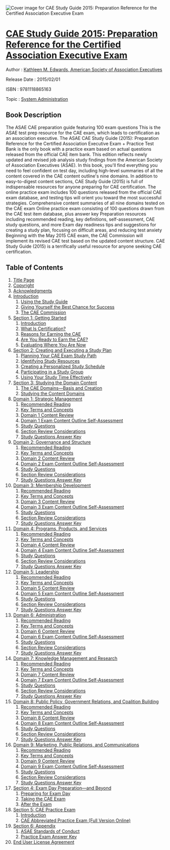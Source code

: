 ![Cover image for CAE Study Guide 2015: Preparation Reference for the Certified Association Executive Exam](https://imgdetail.ebookreading.net/cover/cover/system_admin/EB9781118865163.jpg)

[CAE Study Guide 2015: Preparation Reference for the Certified Association Executive Exam](https://ebookreading.net/view/book/CAE+Study+Guide+2015%3A+Preparation+Reference+for+the+Certified+Association+Executive+Exam-EB9781118865163_1.html "CAE Study Guide 2015: Preparation Reference for the Certified Association Executive Exam")
====================================================================================================================

Author : [Kathleen M. Edwards](https://ebookreading.net/search/author/Kathleen+M.+Edwards),[ American Society of Association Executives](https://ebookreading.net/search/author/+American+Society+of+Association+Executives)

Release Date : 2015/02/01

ISBN : 9781118865163

Topic : [System Administration](https://ebookreading.net/search/category/system-administration)

Book Description
-----------------

The ASAE CAE preparation guide featuring 100 exam questions
This is the ASAE test prep resource for the CAE exam, which leads to certification as an association executive. The ASAE CAE Study Guide (2015): Preparation Reference for the Certified Association Executive Exam + Practice Test Bank is the only book with a practice exam based on actual questions released from the official CAE item bank. This edition reflects newly updated and revised job analysis study findings from the American Society of Association Executives (ASAE). In this book, you'll find everything you need to feel confident on test day, including high-level summaries of all the content covered in the CAE content outline's nine domains.
In addition to easy-to-digest content sections, CAE Study Guide (2015) is full of indispensable resources for anyone preparing for CAE certification. The online practice exam includes 100 questions released from the official CAE exam database, and testing tips will orient you toward the most successful strategies.
Comprehensive content summaries of all nine domains tested on the CAE exam
Online practice exam consisting of 100 questions drawn from the CAE test item database, plus answer key
Preparation resources including recommended reading, key definitions, self-assessment, CAE study questions, and more
Exam day readiness tips and suggestions for creating a study plan, focusing on difficult areas, and reducing test anxiety
Beginning with the May 2015 CAE exam, the CAE Commission will implement its revised CAE test based on the updated content structure. CAE Study Guide (2015) is a terrifically useful resource for anyone seeking CAE certification.
              
Table of Contents
-----------------

1. [Title Page](https://ebookreading.net/view/book/CAE+Study+Guide+2015%3A+Preparation+Reference+for+the+Certified+Association+Executive+Exam-EB9781118865163_3.html#titlepage)
1. [Copyright](https://ebookreading.net/view/book/CAE+Study+Guide+2015%3A+Preparation+Reference+for+the+Certified+Association+Executive+Exam-EB9781118865163_4.html#f0)
1. [Acknowledgments](https://ebookreading.net/view/book/CAE+Study+Guide+2015%3A+Preparation+Reference+for+the+Certified+Association+Executive+Exam-EB9781118865163_5.html#f1)
1. [Introduction](https://ebookreading.net/view/book/CAE+Study+Guide+2015%3A+Preparation+Reference+for+the+Certified+Association+Executive+Exam-EB9781118865163_6.html#f2)
    1. [Using the Study Guide](https://ebookreading.net/view/book/CAE+Study+Guide+2015%3A+Preparation+Reference+for+the+Certified+Association+Executive+Exam-EB9781118865163_6.html#c0x_level1_1)
    1. [Giving Yourself the Best Chance for Success](https://ebookreading.net/view/book/CAE+Study+Guide+2015%3A+Preparation+Reference+for+the+Certified+Association+Executive+Exam-EB9781118865163_6.html#c0x_level1_2)
    1. [The CAE Commission](https://ebookreading.net/view/book/CAE+Study+Guide+2015%3A+Preparation+Reference+for+the+Certified+Association+Executive+Exam-EB9781118865163_6.html#c0x_level1_3)
1. [Section 1: Getting Started](https://ebookreading.net/view/book/CAE+Study+Guide+2015%3A+Preparation+Reference+for+the+Certified+Association+Executive+Exam-EB9781118865163_7.html)
    1. [Introduction](https://ebookreading.net/view/book/CAE+Study+Guide+2015%3A+Preparation+Reference+for+the+Certified+Association+Executive+Exam-EB9781118865163_7.html#c02_level1_1)
    1. [What Is Certification?](https://ebookreading.net/view/book/CAE+Study+Guide+2015%3A+Preparation+Reference+for+the+Certified+Association+Executive+Exam-EB9781118865163_7.html#c02_level1_2)
    1. [Reasons for Earning the CAE](https://ebookreading.net/view/book/CAE+Study+Guide+2015%3A+Preparation+Reference+for+the+Certified+Association+Executive+Exam-EB9781118865163_7.html#c02_level1_3)
    1. [Are You Ready to Earn the CAE?](https://ebookreading.net/view/book/CAE+Study+Guide+2015%3A+Preparation+Reference+for+the+Certified+Association+Executive+Exam-EB9781118865163_7.html#c02_level1_4)
    1. [Evaluating Where You Are Now](https://ebookreading.net/view/book/CAE+Study+Guide+2015%3A+Preparation+Reference+for+the+Certified+Association+Executive+Exam-EB9781118865163_7.html#c02_level1_5)
1. [Section 2: Creating and Executing a Study Plan](https://ebookreading.net/view/book/CAE+Study+Guide+2015%3A+Preparation+Reference+for+the+Certified+Association+Executive+Exam-EB9781118865163_8.html)
    1. [Planning Your CAE Exam Study Path](https://ebookreading.net/view/book/CAE+Study+Guide+2015%3A+Preparation+Reference+for+the+Certified+Association+Executive+Exam-EB9781118865163_8.html#c03_level1_1)
    1. [Identifying Study Resources](https://ebookreading.net/view/book/CAE+Study+Guide+2015%3A+Preparation+Reference+for+the+Certified+Association+Executive+Exam-EB9781118865163_8.html#c03_level1_2)
    1. [Creating a Personalized Study Schedule](https://ebookreading.net/view/book/CAE+Study+Guide+2015%3A+Preparation+Reference+for+the+Certified+Association+Executive+Exam-EB9781118865163_8.html#c03_level1_3)
    1. [Participating in a Study Group](https://ebookreading.net/view/book/CAE+Study+Guide+2015%3A+Preparation+Reference+for+the+Certified+Association+Executive+Exam-EB9781118865163_8.html#c03_level1_4)
    1. [Using Your Study Time Effectively](https://ebookreading.net/view/book/CAE+Study+Guide+2015%3A+Preparation+Reference+for+the+Certified+Association+Executive+Exam-EB9781118865163_8.html#c03_level1_5)
1. [Section 3: Studying the Domain Content](https://ebookreading.net/view/book/CAE+Study+Guide+2015%3A+Preparation+Reference+for+the+Certified+Association+Executive+Exam-EB9781118865163_9.html)
    1. [The CAE Domains—Basis and Creation](https://ebookreading.net/view/book/CAE+Study+Guide+2015%3A+Preparation+Reference+for+the+Certified+Association+Executive+Exam-EB9781118865163_9.html#c03_level1_1)
    1. [Studying the Content Domains](https://ebookreading.net/view/book/CAE+Study+Guide+2015%3A+Preparation+Reference+for+the+Certified+Association+Executive+Exam-EB9781118865163_9.html#c03_level1_2)
1. [Domain 1: Strategic Management](https://ebookreading.net/view/book/CAE+Study+Guide+2015%3A+Preparation+Reference+for+the+Certified+Association+Executive+Exam-EB9781118865163_10.html#c1)
    1. [Recommended Reading](https://ebookreading.net/view/book/CAE+Study+Guide+2015%3A+Preparation+Reference+for+the+Certified+Association+Executive+Exam-EB9781118865163_10.html#c01_level1_1)
    1. [Key Terms and Concepts](https://ebookreading.net/view/book/CAE+Study+Guide+2015%3A+Preparation+Reference+for+the+Certified+Association+Executive+Exam-EB9781118865163_10.html#c01_level1_2)
    1. [Domain 1 Content Review](https://ebookreading.net/view/book/CAE+Study+Guide+2015%3A+Preparation+Reference+for+the+Certified+Association+Executive+Exam-EB9781118865163_10.html#c01_level1_3)
    1. [Domain 1 Exam Content Outline Self-Assessment](https://ebookreading.net/view/book/CAE+Study+Guide+2015%3A+Preparation+Reference+for+the+Certified+Association+Executive+Exam-EB9781118865163_10.html#c01_level1_4)
    1. [Study Questions](https://ebookreading.net/view/book/CAE+Study+Guide+2015%3A+Preparation+Reference+for+the+Certified+Association+Executive+Exam-EB9781118865163_10.html#c01_level1_5)
    1. [Section Review Considerations](https://ebookreading.net/view/book/CAE+Study+Guide+2015%3A+Preparation+Reference+for+the+Certified+Association+Executive+Exam-EB9781118865163_10.html#c01_level1_6)
    1. [Study Questions Answer Key](https://ebookreading.net/view/book/CAE+Study+Guide+2015%3A+Preparation+Reference+for+the+Certified+Association+Executive+Exam-EB9781118865163_10.html#c01_level1_7)
1. [Domain 2: Governance and Structure](https://ebookreading.net/view/book/CAE+Study+Guide+2015%3A+Preparation+Reference+for+the+Certified+Association+Executive+Exam-EB9781118865163_11.html#c2)
    1. [Recommended Reading](https://ebookreading.net/view/book/CAE+Study+Guide+2015%3A+Preparation+Reference+for+the+Certified+Association+Executive+Exam-EB9781118865163_11.html#c02_level1_1)
    1. [Key Terms and Concepts](https://ebookreading.net/view/book/CAE+Study+Guide+2015%3A+Preparation+Reference+for+the+Certified+Association+Executive+Exam-EB9781118865163_11.html#c02_level1_2)
    1. [Domain 2 Content Review](https://ebookreading.net/view/book/CAE+Study+Guide+2015%3A+Preparation+Reference+for+the+Certified+Association+Executive+Exam-EB9781118865163_11.html#c02_level1_3)
    1. [Domain 2 Exam Content Outline Self-Assessment](https://ebookreading.net/view/book/CAE+Study+Guide+2015%3A+Preparation+Reference+for+the+Certified+Association+Executive+Exam-EB9781118865163_11.html#c02_level1_4)
    1. [Study Questions](https://ebookreading.net/view/book/CAE+Study+Guide+2015%3A+Preparation+Reference+for+the+Certified+Association+Executive+Exam-EB9781118865163_11.html#c02_level1_5)
    1. [Section Review Considerations](https://ebookreading.net/view/book/CAE+Study+Guide+2015%3A+Preparation+Reference+for+the+Certified+Association+Executive+Exam-EB9781118865163_11.html#c02_level1_6)
    1. [Study Questions Answer Key](https://ebookreading.net/view/book/CAE+Study+Guide+2015%3A+Preparation+Reference+for+the+Certified+Association+Executive+Exam-EB9781118865163_11.html#c02_level1_7)
1. [Domain 3: Membership Development](https://ebookreading.net/view/book/CAE+Study+Guide+2015%3A+Preparation+Reference+for+the+Certified+Association+Executive+Exam-EB9781118865163_12.html#c3)
    1. [Recommended Reading](https://ebookreading.net/view/book/CAE+Study+Guide+2015%3A+Preparation+Reference+for+the+Certified+Association+Executive+Exam-EB9781118865163_12.html#c03_level1_1)
    1. [Key Terms and Concepts](https://ebookreading.net/view/book/CAE+Study+Guide+2015%3A+Preparation+Reference+for+the+Certified+Association+Executive+Exam-EB9781118865163_12.html#c03_level1_2)
    1. [Domain 3 Content Review](https://ebookreading.net/view/book/CAE+Study+Guide+2015%3A+Preparation+Reference+for+the+Certified+Association+Executive+Exam-EB9781118865163_12.html#c03_level1_3)
    1. [Domain 3 Exam Content Outline Self-Assessment](https://ebookreading.net/view/book/CAE+Study+Guide+2015%3A+Preparation+Reference+for+the+Certified+Association+Executive+Exam-EB9781118865163_12.html#c03_level1_4)
    1. [Study Questions](https://ebookreading.net/view/book/CAE+Study+Guide+2015%3A+Preparation+Reference+for+the+Certified+Association+Executive+Exam-EB9781118865163_12.html#c03_level1_5)
    1. [Section Review Considerations](https://ebookreading.net/view/book/CAE+Study+Guide+2015%3A+Preparation+Reference+for+the+Certified+Association+Executive+Exam-EB9781118865163_12.html#c03_level1_6)
    1. [Study Questions Answer Key](https://ebookreading.net/view/book/CAE+Study+Guide+2015%3A+Preparation+Reference+for+the+Certified+Association+Executive+Exam-EB9781118865163_12.html#c03_level1_7)
1. [Domain 4: Programs, Products, and Services](https://ebookreading.net/view/book/CAE+Study+Guide+2015%3A+Preparation+Reference+for+the+Certified+Association+Executive+Exam-EB9781118865163_13.html#c4)
    1. [Recommended Reading](https://ebookreading.net/view/book/CAE+Study+Guide+2015%3A+Preparation+Reference+for+the+Certified+Association+Executive+Exam-EB9781118865163_13.html#c04_level1_1)
    1. [Key Terms and Concepts](https://ebookreading.net/view/book/CAE+Study+Guide+2015%3A+Preparation+Reference+for+the+Certified+Association+Executive+Exam-EB9781118865163_13.html#c04_level1_2)
    1. [Domain 4 Content Review](https://ebookreading.net/view/book/CAE+Study+Guide+2015%3A+Preparation+Reference+for+the+Certified+Association+Executive+Exam-EB9781118865163_13.html#c04_level1_3)
    1. [Domain 4 Exam Content Outline Self-Assessment](https://ebookreading.net/view/book/CAE+Study+Guide+2015%3A+Preparation+Reference+for+the+Certified+Association+Executive+Exam-EB9781118865163_13.html#c04_level1_4)
    1. [Study Questions](https://ebookreading.net/view/book/CAE+Study+Guide+2015%3A+Preparation+Reference+for+the+Certified+Association+Executive+Exam-EB9781118865163_13.html#c04_level1_5)
    1. [Section Review Considerations](https://ebookreading.net/view/book/CAE+Study+Guide+2015%3A+Preparation+Reference+for+the+Certified+Association+Executive+Exam-EB9781118865163_13.html#c04_level1_6)
    1. [Study Questions Answer Key](https://ebookreading.net/view/book/CAE+Study+Guide+2015%3A+Preparation+Reference+for+the+Certified+Association+Executive+Exam-EB9781118865163_13.html#c04_level1_7)
1. [Domain 5: Leadership](https://ebookreading.net/view/book/CAE+Study+Guide+2015%3A+Preparation+Reference+for+the+Certified+Association+Executive+Exam-EB9781118865163_14.html#c5)
    1. [Recommended Reading](https://ebookreading.net/view/book/CAE+Study+Guide+2015%3A+Preparation+Reference+for+the+Certified+Association+Executive+Exam-EB9781118865163_14.html#c05_level1_1)
    1. [Key Terms and Concepts](https://ebookreading.net/view/book/CAE+Study+Guide+2015%3A+Preparation+Reference+for+the+Certified+Association+Executive+Exam-EB9781118865163_14.html#c05_level1_2)
    1. [Domain 5 Content Review](https://ebookreading.net/view/book/CAE+Study+Guide+2015%3A+Preparation+Reference+for+the+Certified+Association+Executive+Exam-EB9781118865163_14.html#c05_level1_3)
    1. [Domain 5 Exam Content Outline Self-Assessment](https://ebookreading.net/view/book/CAE+Study+Guide+2015%3A+Preparation+Reference+for+the+Certified+Association+Executive+Exam-EB9781118865163_14.html#c05_level1_4)
    1. [Study Questions](https://ebookreading.net/view/book/CAE+Study+Guide+2015%3A+Preparation+Reference+for+the+Certified+Association+Executive+Exam-EB9781118865163_14.html#c05_level1_5)
    1. [Section Review Considerations](https://ebookreading.net/view/book/CAE+Study+Guide+2015%3A+Preparation+Reference+for+the+Certified+Association+Executive+Exam-EB9781118865163_14.html#c05_level1_6)
    1. [Study Questions Answer Key](https://ebookreading.net/view/book/CAE+Study+Guide+2015%3A+Preparation+Reference+for+the+Certified+Association+Executive+Exam-EB9781118865163_14.html#c05_level1_7)
1. [Domain 6: Administration](https://ebookreading.net/view/book/CAE+Study+Guide+2015%3A+Preparation+Reference+for+the+Certified+Association+Executive+Exam-EB9781118865163_15.html#c6)
    1. [Recommended Reading](https://ebookreading.net/view/book/CAE+Study+Guide+2015%3A+Preparation+Reference+for+the+Certified+Association+Executive+Exam-EB9781118865163_15.html#c06_level1_1)
    1. [Key Terms and Concepts](https://ebookreading.net/view/book/CAE+Study+Guide+2015%3A+Preparation+Reference+for+the+Certified+Association+Executive+Exam-EB9781118865163_15.html#c06_level1_2)
    1. [Domain 6 Content Review](https://ebookreading.net/view/book/CAE+Study+Guide+2015%3A+Preparation+Reference+for+the+Certified+Association+Executive+Exam-EB9781118865163_15.html#c06_level1_3)
    1. [Domain 6 Exam Content Outline Self-Assessment](https://ebookreading.net/view/book/CAE+Study+Guide+2015%3A+Preparation+Reference+for+the+Certified+Association+Executive+Exam-EB9781118865163_15.html#c06_level1_4)
    1. [Study Questions](https://ebookreading.net/view/book/CAE+Study+Guide+2015%3A+Preparation+Reference+for+the+Certified+Association+Executive+Exam-EB9781118865163_15.html#c06_level1_5)
    1. [Section Review Considerations](https://ebookreading.net/view/book/CAE+Study+Guide+2015%3A+Preparation+Reference+for+the+Certified+Association+Executive+Exam-EB9781118865163_15.html#c06_level1_6)
    1. [Study Questions Answer Key](https://ebookreading.net/view/book/CAE+Study+Guide+2015%3A+Preparation+Reference+for+the+Certified+Association+Executive+Exam-EB9781118865163_15.html#c06_level1_7)
1. [Domain 7: Knowledge Management and Research](https://ebookreading.net/view/book/CAE+Study+Guide+2015%3A+Preparation+Reference+for+the+Certified+Association+Executive+Exam-EB9781118865163_16.html#c7)
    1. [Recommended Reading](https://ebookreading.net/view/book/CAE+Study+Guide+2015%3A+Preparation+Reference+for+the+Certified+Association+Executive+Exam-EB9781118865163_16.html#c07_level1_1)
    1. [Key Terms and Concepts](https://ebookreading.net/view/book/CAE+Study+Guide+2015%3A+Preparation+Reference+for+the+Certified+Association+Executive+Exam-EB9781118865163_16.html#c07_level1_2)
    1. [Domain 7 Content Review](https://ebookreading.net/view/book/CAE+Study+Guide+2015%3A+Preparation+Reference+for+the+Certified+Association+Executive+Exam-EB9781118865163_16.html#c07_level1_3)
    1. [Domain 7 Exam Content Outline Self-Assessment](https://ebookreading.net/view/book/CAE+Study+Guide+2015%3A+Preparation+Reference+for+the+Certified+Association+Executive+Exam-EB9781118865163_16.html#c07_level1_4)
    1. [Study Questions](https://ebookreading.net/view/book/CAE+Study+Guide+2015%3A+Preparation+Reference+for+the+Certified+Association+Executive+Exam-EB9781118865163_16.html#c07_level1_5)
    1. [Section Review Considerations](https://ebookreading.net/view/book/CAE+Study+Guide+2015%3A+Preparation+Reference+for+the+Certified+Association+Executive+Exam-EB9781118865163_16.html#c07_level1_6)
    1. [Study Questions Answer Key](https://ebookreading.net/view/book/CAE+Study+Guide+2015%3A+Preparation+Reference+for+the+Certified+Association+Executive+Exam-EB9781118865163_16.html#c07_level1_7)
1. [Domain 8: Public Policy, Government Relations, and Coalition Building](https://ebookreading.net/view/book/CAE+Study+Guide+2015%3A+Preparation+Reference+for+the+Certified+Association+Executive+Exam-EB9781118865163_17.html#c8)
    1. [Recommended Reading](https://ebookreading.net/view/book/CAE+Study+Guide+2015%3A+Preparation+Reference+for+the+Certified+Association+Executive+Exam-EB9781118865163_17.html#c08_level1_1)
    1. [Key Terms and Concepts](https://ebookreading.net/view/book/CAE+Study+Guide+2015%3A+Preparation+Reference+for+the+Certified+Association+Executive+Exam-EB9781118865163_17.html#c08_level1_2)
    1. [Domain 8 Content Review](https://ebookreading.net/view/book/CAE+Study+Guide+2015%3A+Preparation+Reference+for+the+Certified+Association+Executive+Exam-EB9781118865163_17.html#c08_level1_3)
    1. [Domain 8 Exam Content Outline Self-Assessment](https://ebookreading.net/view/book/CAE+Study+Guide+2015%3A+Preparation+Reference+for+the+Certified+Association+Executive+Exam-EB9781118865163_17.html#c08_level1_4)
    1. [Study Questions](https://ebookreading.net/view/book/CAE+Study+Guide+2015%3A+Preparation+Reference+for+the+Certified+Association+Executive+Exam-EB9781118865163_17.html#c08_level1_5)
    1. [Section Review Considerations](https://ebookreading.net/view/book/CAE+Study+Guide+2015%3A+Preparation+Reference+for+the+Certified+Association+Executive+Exam-EB9781118865163_17.html#c08_level1_6)
    1. [Study Questions Answer Key](https://ebookreading.net/view/book/CAE+Study+Guide+2015%3A+Preparation+Reference+for+the+Certified+Association+Executive+Exam-EB9781118865163_17.html#c08_level1_7)
1. [Domain 9: Marketing, Public Relations, and Communications](https://ebookreading.net/view/book/CAE+Study+Guide+2015%3A+Preparation+Reference+for+the+Certified+Association+Executive+Exam-EB9781118865163_18.html#c9)
    1. [Recommended Reading](https://ebookreading.net/view/book/CAE+Study+Guide+2015%3A+Preparation+Reference+for+the+Certified+Association+Executive+Exam-EB9781118865163_18.html#c09_level1_1)
    1. [Key Terms and Concepts](https://ebookreading.net/view/book/CAE+Study+Guide+2015%3A+Preparation+Reference+for+the+Certified+Association+Executive+Exam-EB9781118865163_18.html#c09_level1_2)
    1. [Domain 9 Content Review](https://ebookreading.net/view/book/CAE+Study+Guide+2015%3A+Preparation+Reference+for+the+Certified+Association+Executive+Exam-EB9781118865163_18.html#c09_level1_3)
    1. [Domain 9 Exam Content Outline Self-Assessment](https://ebookreading.net/view/book/CAE+Study+Guide+2015%3A+Preparation+Reference+for+the+Certified+Association+Executive+Exam-EB9781118865163_18.html#c09_level1_4)
    1. [Study Questions](https://ebookreading.net/view/book/CAE+Study+Guide+2015%3A+Preparation+Reference+for+the+Certified+Association+Executive+Exam-EB9781118865163_18.html#c09_level1_5)
    1. [Section Review Considerations](https://ebookreading.net/view/book/CAE+Study+Guide+2015%3A+Preparation+Reference+for+the+Certified+Association+Executive+Exam-EB9781118865163_18.html#c09_level1_6)
    1. [Study Questions Answer Key](https://ebookreading.net/view/book/CAE+Study+Guide+2015%3A+Preparation+Reference+for+the+Certified+Association+Executive+Exam-EB9781118865163_18.html#c09_level1_7)
1. [Section 4: Exam Day Preparation—and Beyond](https://ebookreading.net/view/book/CAE+Study+Guide+2015%3A+Preparation+Reference+for+the+Certified+Association+Executive+Exam-EB9781118865163_19.html)
    1. [Preparing for Exam Day](https://ebookreading.net/view/book/CAE+Study+Guide+2015%3A+Preparation+Reference+for+the+Certified+Association+Executive+Exam-EB9781118865163_19.html#c04_level1_1)
    1. [Taking the CAE Exam](https://ebookreading.net/view/book/CAE+Study+Guide+2015%3A+Preparation+Reference+for+the+Certified+Association+Executive+Exam-EB9781118865163_19.html#c04_level1_2)
    1. [After the Exam](https://ebookreading.net/view/book/CAE+Study+Guide+2015%3A+Preparation+Reference+for+the+Certified+Association+Executive+Exam-EB9781118865163_19.html#c04_level1_3)
1. [Section 5: CAE Practice Exam](https://ebookreading.net/view/book/CAE+Study+Guide+2015%3A+Preparation+Reference+for+the+Certified+Association+Executive+Exam-EB9781118865163_20.html)
    1. [Introduction](https://ebookreading.net/view/book/CAE+Study+Guide+2015%3A+Preparation+Reference+for+the+Certified+Association+Executive+Exam-EB9781118865163_20.html#c05_level1_1)
    1. [CAE Abbreviated Practice Exam (Full Version Online)](https://ebookreading.net/view/book/CAE+Study+Guide+2015%3A+Preparation+Reference+for+the+Certified+Association+Executive+Exam-EB9781118865163_20.html#c05_level1_2)
1. [Section 6: Appendix](https://ebookreading.net/view/book/CAE+Study+Guide+2015%3A+Preparation+Reference+for+the+Certified+Association+Executive+Exam-EB9781118865163_21.html)
    1. [ASAE Standards of Conduct](https://ebookreading.net/view/book/CAE+Study+Guide+2015%3A+Preparation+Reference+for+the+Certified+Association+Executive+Exam-EB9781118865163_21.html#c07_level1_1)
    1. [Practice Exam Answer Key](https://ebookreading.net/view/book/CAE+Study+Guide+2015%3A+Preparation+Reference+for+the+Certified+Association+Executive+Exam-EB9781118865163_21.html#c07_level1_2)
1. [End User License Agreement](https://ebookreading.net/view/book/CAE+Study+Guide+2015%3A+Preparation+Reference+for+the+Certified+Association+Executive+Exam-EB9781118865163_22.html)
